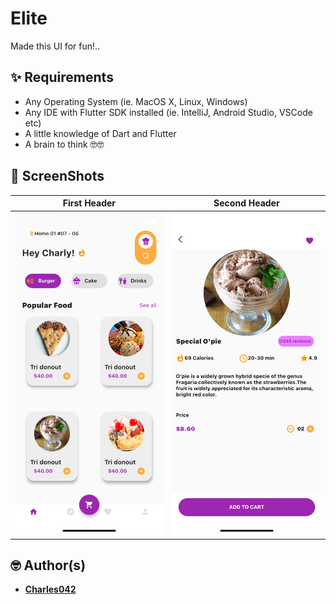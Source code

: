 # Elite

Made this UI for fun!..

## ✨ Requirements
* Any Operating System (ie. MacOS X, Linux, Windows)
* Any IDE with Flutter SDK installed (ie. IntelliJ, Android Studio, VSCode etc)
* A little knowledge of Dart and Flutter
* A brain to think 🤓🤓


## 📸 ScreenShots
| First Header  | Second Header |
| ------------- | ------------- |
| <img src="screenshot/f1.png" width="300"/> | <img src="screenshot/f2.png" width="300"/> |

## 🤓 Author(s)
* [**Charles042**](https://github.com/Charles042)
